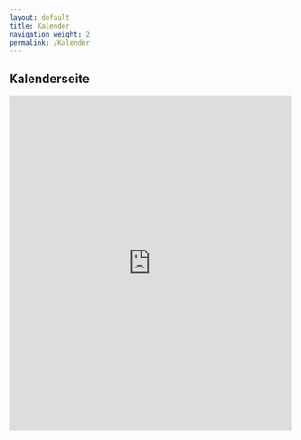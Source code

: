 ```yaml
---
layout: default
title: Kalender
navigation_weight: 2
permalink: /Kalender
---
```

## Kalenderseite

<iframe src="https://calendar.google.com/calendar/embed?src=udvosaunpbn35qgkj72dg06vj0%40group.calendar.google.com&ctz=Europe%2FBerlin" style="border: 0" frameborder="0" scrolling="no" width="100%" height="600px"></iframe>
